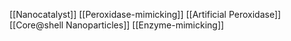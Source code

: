 [[Nanocatalyst]]
[[Peroxidase-mimicking]]
[[Artificial Peroxidase]]
[[Core@shell Nanoparticles]]
[[Enzyme-mimicking]]

